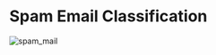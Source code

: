 # Spam Email Classification
![spam_mail](https://gitlab.com/akashbangalkar/spam-email-classification/-/raw/main/email-spam.png)


